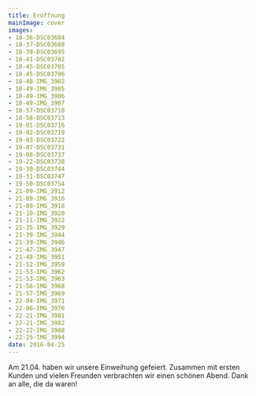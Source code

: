```yaml
---
title: Eröffnung
mainImage: cover
images:
- 18-36-DSC03684
- 18-37-DSC03688
- 18-39-DSC03695
- 18-41-DSC03702
- 18-45-DSC03705
- 18-45-DSC03706
- 18-48-IMG_3902
- 18-49-IMG_3905
- 18-49-IMG_3906
- 18-49-IMG_3907
- 18-57-DSC03710
- 18-58-DSC03713
- 19-01-DSC03716
- 19-02-DSC03719
- 19-03-DSC03722
- 19-07-DSC03731
- 19-08-DSC03737
- 19-22-DSC03738
- 19-30-DSC03744
- 19-31-DSC03747
- 19-50-DSC03754
- 21-09-IMG_3912
- 21-09-IMG_3916
- 21-09-IMG_3918
- 21-10-IMG_3920
- 21-11-IMG_3922
- 21-35-IMG_3929
- 21-39-IMG_3944
- 21-39-IMG_3946
- 21-47-IMG_3947
- 21-48-IMG_3951
- 21-52-IMG_3959
- 21-53-IMG_3962
- 21-53-IMG_3963
- 21-56-IMG_3968
- 21-57-IMG_3969
- 22-04-IMG_3971
- 22-06-IMG_3976
- 22-21-IMG_3981
- 22-21-IMG_3982
- 22-22-IMG_3988
- 22-25-IMG_3994
date: 2016-04-25
---
```


Am 21.04. haben wir unsere Einweihung gefeiert. Zusammen mit ersten Kunden und vielen Freunden verbrachten wir einen schönen Abend. Dank an alle, die da waren!
